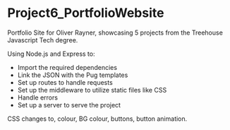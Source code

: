 # Project6_PortfolioWebsite
 
Portfolio Site for Oliver Rayner, showcasing 5 projects from the Treehouse Javascript Tech degree. 

Using Node.js and Express to:
- Import the required dependencies
- Link the JSON with the Pug templates
- Set up routes to handle requests
- Set up the middleware to utilize static files like CSS
- Handle errors
- Set up a server to serve the project

CSS changes to, colour, BG colour, buttons, button animation. 